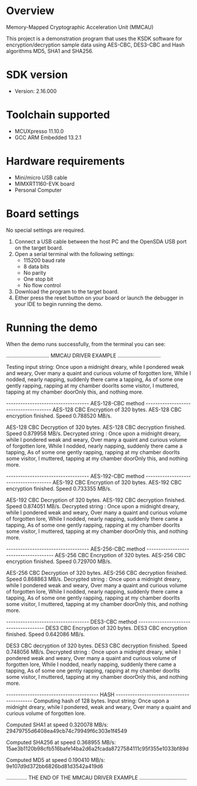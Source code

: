Overview
========
Memory-Mapped Cryptographic Acceleration Unit (MMCAU)

This project is a demonstration program that uses the KSDK software for encryption/decryption sample
data using AES-CBC, DES3-CBC and Hash algorithms MD5, SHA1 and SHA256.


SDK version
===========
- Version: 2.16.000

Toolchain supported
===================
- MCUXpresso  11.10.0
- GCC ARM Embedded  13.2.1

Hardware requirements
=====================
- Mini/micro USB cable
- MIMXRT1160-EVK board
- Personal Computer

Board settings
==============
No special settings are required.

1.  Connect a USB cable between the host PC and the OpenSDA USB port on the target board. 
2.  Open a serial terminal with the following settings:
    - 115200 baud rate
    - 8 data bits
    - No parity
    - One stop bit
    - No flow control
3.  Download the program to the target board.
4.  Either press the reset button on your board or launch the debugger in your IDE to begin running the demo.

Running the demo
================
When the demo runs successfully, from the terminal you can see:

............................. MMCAU  DRIVER  EXAMPLE .............................

Testing input string:
          Once upon a midnight dreary,
           while I pondered weak and weary,
          Over many a quaint and curious volume of forgotten lore,
          While I nodded,
           nearly napping,
           suddenly there came a tapping,
          As of some one gently rapping,
           rapping at my chamber doorIts some visitor,
           I muttered,
           tapping at my chamber doorOnly this,
           and nothing more.

----------------------------------- AES-128-CBC method --------------------------------------
AES-128 CBC Encryption of 320 bytes.
AES-128 CBC encryption finished. Speed 0.788520 MB/s.

AES-128 CBC Decryption of 320 bytes.
AES-128 CBC decryption finished. Speed 0.879958 MB/s.
Decrypted string :
          Once upon a midnight dreary,
           while I pondered weak and weary,
          Over many a quaint and curious volume of forgotten lore,
          While I nodded,
           nearly napping,
           suddenly there came a tapping,
          As of some one gently rapping,
           rapping at my chamber doorIts some visitor,
           I muttered,
           tapping at my chamber doorOnly this,
           and nothing more.

----------------------------------- AES-192-CBC method --------------------------------------
AES-192 CBC Encryption of 320 bytes.
AES-192 CBC encryption finished. Speed 0.733355 MB/s.

AES-192 CBC Decryption of 320 bytes.
AES-192 CBC decryption finished. Speed 0.874051 MB/s.
Decrypted string :
          Once upon a midnight dreary,
           while I pondered weak and weary,
          Over many a quaint and curious volume of forgotten lore,
          While I nodded,
           nearly napping,
           suddenly there came a tapping,
          As of some one gently rapping,
           rapping at my chamber doorIts some visitor,
           I muttered,
           tapping at my chamber doorOnly this,
           and nothing more.

----------------------------------- AES-256-CBC method --------------------------------------
AES-256 CBC Encryption of 320 bytes.
AES-256 CBC encryption finished. Speed 0.729700 MB/s.

AES-256 CBC Decryption of 320 bytes.
AES-256 CBC decryption finished. Speed 0.868863 MB/s.
Decrypted string :
          Once upon a midnight dreary,
           while I pondered weak and weary,
          Over many a quaint and curious volume of forgotten lore,
          While I nodded,
           nearly napping,
           suddenly there came a tapping,
          As of some one gently rapping,
           rapping at my chamber doorIts some visitor,
           I muttered,
           tapping at my chamber doorOnly this,
           and nothing more.

----------------------------------- DES3-CBC method --------------------------------------
DES3 CBC Encryption of 320 bytes.
DES3 CBC encryption finished. Speed 0.642086 MB/s.

DES3 CBC decryption of 320 bytes.
DES3 CBC decryption finished. Speed 0.748056 MB/s.
Decrypted string :
          Once upon a midnight dreary,
           while I pondered weak and weary,
          Over many a quaint and curious volume of forgotten lore,
          While I nodded,
           nearly napping,
           suddenly there came a tapping,
          As of some one gently rapping,
           rapping at my chamber doorIts some visitor,
           I muttered,
           tapping at my chamber doorOnly this,
           and nothing more.

--------------------------------------- HASH ------------------------------------------
Computing hash of 128 bytes.
Input string:
          Once upon a midnight dreary,
           while I pondered,
           weak and weary,
           Over many a quaint and curious volume of forgotten lore.

Computed SHA1 at speed 0.320078 MB/s:
29479755d6408ea49cb74c79949f6c303e1f4549

Computed SHA256 at speed 0.368955 MB/s:
15ae3b1120b98cfb516bafe14ba2d6a2fcada8727584111c95f355e1033bf89d

Computed MD5 at speed 0.190410 MB/s:
9e107d9d372bb6826bd81d3542a419d6

.............. THE  END  OF  THE  MMCAU  DRIVER  EXAMPLE ................................


